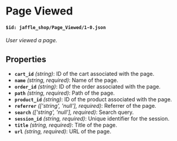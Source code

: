 # Page Viewed

#### `$id: jaffle_shop/Page_Viewed/1-0.json`

*User viewed a page.*

## Properties

- **`cart_id`** *(string)*: ID of the cart associated with the page.
- **`name`** *(string, required)*: Name of the page.
- **`order_id`** *(string)*: ID of the order associated with the page.
- **`path`** *(string, required)*: Path of the page.
- **`product_id`** *(string)*: ID of the product associated with the page.
- **`referrer`** *(['string', 'null'], required)*: Referrer of the page.
- **`search`** *(['string', 'null'], required)*: Search query.
- **`session_id`** *(string, required)*: Unique identifier for the session.
- **`title`** *(string, required)*: Title of the page.
- **`url`** *(string, required)*: URL of the page.
